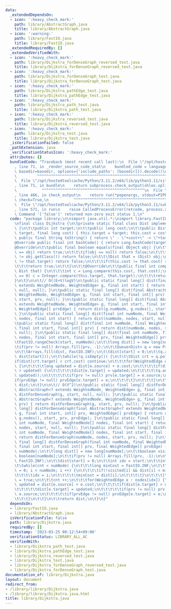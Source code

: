 ```yaml
---
data:
  _extendedDependsOn:
  - icon: ':heavy_check_mark:'
    path: library/AbstractGraph.java
    title: library/AbstractGraph.java
  - icon: ':warning:'
    path: library/FastIO.java
    title: library/FastIO.java
  _extendedRequiredBy: []
  _extendedVerifiedWith:
  - icon: ':heavy_check_mark:'
    path: library/Dijkstra_forDenseGraph_reversed_test.java
    title: library/Dijkstra_forDenseGraph_reversed_test.java
  - icon: ':heavy_check_mark:'
    path: library/Dijkstra_forDenseGraph_test.java
    title: library/Dijkstra_forDenseGraph_test.java
  - icon: ':heavy_check_mark:'
    path: library/Dijkstra_pathEdge_test.java
    title: library/Dijkstra_pathEdge_test.java
  - icon: ':heavy_check_mark:'
    path: library/Dijkstra_path_test.java
    title: library/Dijkstra_path_test.java
  - icon: ':heavy_check_mark:'
    path: library/Dijkstra_reversed_test.java
    title: library/Dijkstra_reversed_test.java
  - icon: ':heavy_check_mark:'
    path: library/Dijkstra_test.java
    title: library/Dijkstra_test.java
  _isVerificationFailed: false
  _pathExtension: java
  _verificationStatusIcon: ':heavy_check_mark:'
  attributes: {}
  bundledCode: "Traceback (most recent call last):\n  File \"/opt/hostedtoolcache/Python/3.11.2/x64/lib/python3.11/site-packages/onlinejudge_verify/documentation/build.py\"\
    , line 71, in _render_source_code_stat\n    bundled_code = language.bundle(stat.path,\
    \ basedir=basedir, options={'include_paths': [basedir]}).decode()\n          \
    \         ^^^^^^^^^^^^^^^^^^^^^^^^^^^^^^^^^^^^^^^^^^^^^^^^^^^^^^^^^^^^^^^^^^^^^^^^^^^^^^^^^\n\
    \  File \"/opt/hostedtoolcache/Python/3.11.2/x64/lib/python3.11/site-packages/onlinejudge_verify/languages/user_defined.py\"\
    , line 71, in bundle\n    return subprocess.check_output(shlex.split(command))\n\
    \           ^^^^^^^^^^^^^^^^^^^^^^^^^^^^^^^^^^^^^^^^^^^^^\n  File \"/opt/hostedtoolcache/Python/3.11.2/x64/lib/python3.11/subprocess.py\"\
    , line 466, in check_output\n    return run(*popenargs, stdout=PIPE, timeout=timeout,\
    \ check=True,\n           ^^^^^^^^^^^^^^^^^^^^^^^^^^^^^^^^^^^^^^^^^^^^^^^^^^^^^^^^^\n\
    \  File \"/opt/hostedtoolcache/Python/3.11.2/x64/lib/python3.11/subprocess.py\"\
    , line 571, in run\n    raise CalledProcessError(retcode, process.args,\nsubprocess.CalledProcessError:\
    \ Command '['false']' returned non-zero exit status 1.\n"
  code: "package library;\n\nimport java.util.*;\nimport library.FastIO;\nimport library.AbstractGraph;\n\
    \nfinal class Dijkstra {\n\tprivate static final class Dist implements Comparable<Dist>\
    \ {\n\t\tpublic int target;\n\t\tpublic long cost;\n\t\tpublic Dist(final int\
    \ target, final long cost) { this.target = target; this.cost = cost; }\n\t\t@Override\
    \ public final String toString() { return \" - \"+cost+\" -> \"+target; }\n\t\t\
    @Override public final int hashCode() { return Long.hashCode(target); }\n\t\t\
    @Override\n\t\tpublic final boolean equals(final Object obj) {\n\t\t\tif(this\
    \ == obj) return true;\n\t\t\tif(obj == null) return false;\n\t\t\tif(this.getClass()\
    \ != obj.getClass()) return false;\n\t\t\tDist that = (Dist) obj;\n\t\t\tif(this.target\
    \ != that.target) return false;\n\t\t\tif(this.cost != that.cost) return false;\n\
    \t\t\treturn true;\n\t\t}\n\t\t@Override\n\t\tpublic final int compareTo(final\
    \ Dist that) {\n\t\t\tint c = Long.compare(this.cost, that.cost);\n\t\t\tif(c\
    \ == 0) c = Integer.compare(this.target, that.target);\n\t\t\treturn c;\n\t\t\
    }\n\t}\n\n\t// O((E+V)logV)\n\tpublic static final long[] dist(final AbstractGraph<?\
    \ extends WeightedNode, WeightedEdge> g, final int start) { return dist(g, start,\
    \ null, null); }\n\tpublic static final long[] dist(final AbstractGraph<? extends\
    \ WeightedNode, WeightedEdge> g, final int start, final int[] prv) { return dist(g,\
    \ start, prv, null); }\n\tpublic static final long[] dist(final AbstractGraph<?\
    \ extends WeightedNode, WeightedEdge> g, final int start, final int[] prv, final\
    \ WeightedEdge[] prvEdge) { return dist(g.numNode, g.nodes(), start, prv, prvEdge);\
    \ }\n\tpublic static final long[] dist(final int numNode, final WeightedNode[]\
    \ nodes, final int start) { return dist(numNode, nodes, start, null, null); }\n\
    \tpublic static final long[] dist(final int numNode, final WeightedNode[] nodes,\
    \ final int start, final int[] prv) { return dist(numNode, nodes, start, prv,\
    \ null); }\n\tpublic static final long[] dist(final int numNode, final WeightedNode[]\
    \ nodes, final int start, final int[] prv, final WeightedEdge[] prvEdge) {\n\t\
    \tFastIO.rangeCheck(start, numNode);\n\t\tlong dist[] = new long[numNode];\n\t\
    \tif(prv != null) Arrays.fill(prv, -1);\n\t\tQueue<Dist> q = new PriorityQueue<>();\n\
    \n\t\tArrays.fill(dist, FastIO.INF);\n\t\tdist[start] = 0;\n\t\tq.add(new Dist(start,\
    \ dist[start]));\n\t\twhile(!q.isEmpty()) {\n\t\t\tDist crt = q.poll();\n\t\t\t\
    if(dist[crt.target] < crt.cost) continue;\n\t\t\tfor(WeightedEdge e : nodes[crt.target])\
    \ {\n\t\t\t\tlong updated = dist[e.source] + e.cost;\n\t\t\t\tif(dist[e.target]\
    \ > updated) {\n\t\t\t\t\tdist[e.target] = updated;\n\t\t\t\t\tq.add(new Dist(e.target,\
    \ updated));\n\t\t\t\t\tif(prv != null) prv[e.target] = e.source;\n\t\t\t\t\t\
    if(prvEdge != null) prvEdge[e.target] = e;\n\t\t\t\t}\n\t\t\t}\n\t\t}\n\t\treturn\
    \ dist;\n\t}\n\n\t// O(V^2)\n\tpublic static final long[] distForDenseGraph(final\
    \ AbstractGraph<? extends WeightedNode, WeightedEdge> g, final int start) { return\
    \ distForDenseGraph(g, start, null, null); }\n\tpublic static final long[] distForDenseGraph(final\
    \ AbstractGraph<? extends WeightedNode, WeightedEdge> g, final int start, int[]\
    \ prv) { return distForDenseGraph(g, start, prv, null); }\n\tpublic static final\
    \ long[] distForDenseGraph(final AbstractGraph<? extends WeightedNode, WeightedEdge>\
    \ g, final int start, int[] prv, WeightedEdge[] prvEdge) { return distForDenseGraph(g.numNode,\
    \ g.nodes(), start, prv, prvEdge); }\n\tpublic static final long[] distForDenseGraph(final\
    \ int numNode, final WeightedNode[] nodes, final int start) { return distForDenseGraph(numNode,\
    \ nodes, start, null, null); }\n\tpublic static final long[] distForDenseGraph(final\
    \ int numNode, final WeightedNode[] nodes, final int start, final int[] prv) {\
    \ return distForDenseGraph(numNode, nodes, start, prv, null); }\n\tpublic static\
    \ final long[] distForDenseGraph(final int numNode, final WeightedNode[] nodes,\
    \ final int start, final int[] prv, final WeightedEdge[] prvEdge) {\n\t\tFastIO.rangeCheck(start,\
    \ numNode);\n\t\tlong dist[] = new long[numNode];\n\t\tboolean visited[] = new\
    \ boolean[numNode];\n\t\tif(prv != null) Arrays.fill(prv, -1);\n\n\t\tArrays.fill(dist,\
    \ FastIO.INF);\n\t\tdist[start] = 0;\n\t\tint idx = start;\n\t\tint cnt = 0;\n\
    \t\twhile(cnt < numNode) {\n\t\t\tlong minCost = FastIO.INF;\n\t\t\tfor(int i\
    \ = 0; i < numNode; i ++) {\n\t\t\t\tif(!visited[i] && dist[i] < minCost) {\n\t\
    \t\t\t\tidx = i;\n\t\t\t\t\tminCost = dist[i];\n\t\t\t\t}\n\t\t\t}\n\t\t\tvisited[idx]\
    \ = true;\n\t\t\tcnt ++;\n\t\t\tfor(WeightedEdge e : nodes[idx]) {\n\t\t\t\tlong\
    \ updated = dist[e.source] + e.cost;\n\t\t\t\tif(dist[e.target] > updated) {\n\
    \t\t\t\t\tdist[e.target] = updated;\n\t\t\t\t\tif(prv != null) prv[e.target] =\
    \ e.source;\n\t\t\t\t\tif(prvEdge != null) prvEdge[e.target] = e;\n\t\t\t\t}\n\
    \t\t\t}\n\t\t}\n\t\treturn dist;\n\t}\n}"
  dependsOn:
  - library/FastIO.java
  - library/AbstractGraph.java
  isVerificationFile: false
  path: library/Dijkstra.java
  requiredBy: []
  timestamp: '2023-03-25 00:12:54+09:00'
  verificationStatus: LIBRARY_ALL_AC
  verifiedWith:
  - library/Dijkstra_path_test.java
  - library/Dijkstra_pathEdge_test.java
  - library/Dijkstra_reversed_test.java
  - library/Dijkstra_test.java
  - library/Dijkstra_forDenseGraph_reversed_test.java
  - library/Dijkstra_forDenseGraph_test.java
documentation_of: library/Dijkstra.java
layout: document
redirect_from:
- /library/library/Dijkstra.java
- /library/library/Dijkstra.java.html
title: library/Dijkstra.java
---
```

